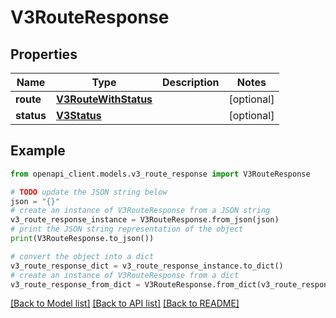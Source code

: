 # V3RouteResponse


## Properties

Name | Type | Description | Notes
------------ | ------------- | ------------- | -------------
**route** | [**V3RouteWithStatus**](V3RouteWithStatus.md) |  | [optional] 
**status** | [**V3Status**](V3Status.md) |  | [optional] 

## Example

```python
from openapi_client.models.v3_route_response import V3RouteResponse

# TODO update the JSON string below
json = "{}"
# create an instance of V3RouteResponse from a JSON string
v3_route_response_instance = V3RouteResponse.from_json(json)
# print the JSON string representation of the object
print(V3RouteResponse.to_json())

# convert the object into a dict
v3_route_response_dict = v3_route_response_instance.to_dict()
# create an instance of V3RouteResponse from a dict
v3_route_response_from_dict = V3RouteResponse.from_dict(v3_route_response_dict)
```
[[Back to Model list]](../README.md#documentation-for-models) [[Back to API list]](../README.md#documentation-for-api-endpoints) [[Back to README]](../README.md)


